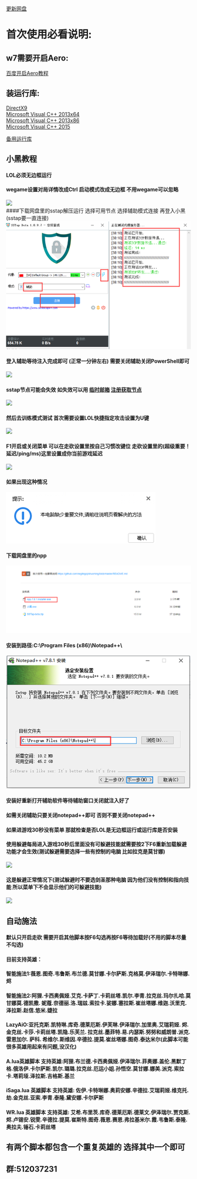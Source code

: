 [更新网盘](https://www.lanzous.com/b803744 "悬停显示")	



首次使用必看说明:
===================================

## w7需要开启Aero:
[百度开启Aero教程](https://jingyan.baidu.com/article/1612d5006aa9d4e20e1eee97.html "悬停显示")  

## 装运行库:
[DirectX9](https://www.microsoft.com/zh-CN/download/details.aspx?id=35 "悬停显示")  
[Microsoft Visual C++ 2013x64](http://download.microsoft.com/download/c/4/6/c467522d-c094-4697-b9b2-bb59b2bcaca5/vcredist_x64.exe "悬停显示")  
[Microsoft Visual C++ 2013x86](http://download.microsoft.com/download/2/E/6/2E61CFA4-993B-4DD4-91DA-3737CD5CD6E3/vcredist_x86.exe "悬停显示")  
[Microsoft Visual C++ 2015](https://www.microsoft.com/en-us/download/details.aspx?id=52685 "悬停显示")  




[备用运行库](https://www.itsk.com/thread-396895-1-1.html "悬停显示")  



## 小黑教程
#### LOL必须无边框运行  
#### wegame设置对局详情改成Ctrl  启动模式改成无边框  不用wegame可以忽略  
![](https://github.com/negitegoj/shuoming/raw/master/tupian/QQ%E6%88%AA%E5%9B%BE20190910183920.png)  
####下载网盘里的sstap解压运行 选择可用节点 选择辅助模式连接 再登入小黑(sstap要一直连接)
![](https://github.com/bovil/shuoming/raw/master/tupian/QQ%E6%88%AA%E5%9B%BE20191103163845.png)
#### 登入辅助等待注入完成即可 (正常一分钟左右)         需要关闭辅助关闭PowerShell即可  
![](https://github.com/negitegoj/shuoming/raw/master/tupian/QQ%E6%88%AA%E5%9B%BE20190919233249.png)   
#### sstap节点可能会失效  如失效可以用 [临时邮箱](http://www.yopmail.com/zh/email-generator.php "悬停显示")    [注册获取节点](https://github.com/selierlin/Share-SSR-V2ray/blob/master/1-share-ssr-v2ray.md "悬停显示")  
![](https://raw.githubusercontent.com/netolaga/-/master/wenj/QQ%E6%88%AA%E5%9B%BE20190827094738.png)  
#### 然后去训练模式测试  首次需要设置LOL快捷指定攻击设置为U键  
![](https://github.com/negitegoj/shuoming/raw/master/tupian/QQ%E6%88%AA%E5%9B%BE20190910190107.png)  
#### F1开启或关闭菜单   可以在走砍设置里按自己习惯改键位  走砍设置里的(超级重要！延迟/ping/ms)这里设置成你当前游戏延迟
![](https://github.com/negitegoj/shuoming/raw/master/tupian/QQ%E6%88%AA%E5%9B%BE20190910190142.png) 

#### 如果出现这种情况
![](https://github.com/bovil/shuoming/raw/master/tupian/QQ%E6%88%AA%E5%9B%BE20191103165805.png)   
#### 下载网盘里的npp  
![](https://github.com/bovil/shuoming/raw/master/tupian/QQ%E6%88%AA%E5%9B%BE20191103170826.png)  
#### 安装到路径:C:\Program Files (x86)\Notepad++\
![](https://github.com/bovil/shuoming/raw/master/tupian/QQ%E6%88%AA%E5%9B%BE20191103171036.png)  
#### 安装好重新打开辅助软件等待辅助窗口关闭就注入好了  
#### 如需关闭辅助只要关闭notepad++即可  否则不要关闭notepad++
#### 如果进游戏30秒没有菜单 那就检查是否LOL是无边框运行或运行库是否安装
#### 使用躲避每局进入游戏30秒后里面没有可躲避技能就需要按2下F6重新加载躲避功能才会生效(测试躲避需要选择一些有控制的电脑 比如拉克是莫甘娜)
![](https://raw.githubusercontent.com/netolaga/-/master/wenj/QQ%E6%88%AA%E5%9B%BE20190827095548.png)  
#### 这是躲避正常情况下(测试躲避时不要选剑圣那种电脑  因为他们没有控制和指向技能 所以菜单下不会显示他们的可躲避技能)  
![](https://github.com/netolaga/-/raw/master/wenj/QQ%E6%88%AA%E5%9B%BE20190827094705.png)  
## 自动施法  
#### 默认只开启走砍 需要开启其他脚本按F6勾选再按F6等待加载好(不用的脚本尽量不勾选)
#### 目前支持英雄：
#### 智能施法1:薇恩.图奇.韦鲁斯.布兰德.莫甘娜.卡尔萨斯.克格莫.伊泽瑞尔.卡特琳娜.烬  

#### 智能施法2:阿狸.卡西奥佩娅.艾克.卡萨丁.卡莉丝塔.凯尔.李青.拉克丝.玛尔扎哈.莫甘娜莫.德凯撒. 妮蔻.奈德丽.洛.瑞兹.索拉卡.娑娜.塞拉斯.崔丝塔娜.维迦.沃里克.泽拉斯.赵信.悠米.婕拉

#### LazyAiO:亚托克斯.凯特琳.库奇.德莱厄斯.伊芙琳.伊泽瑞尔.加里奥.艾瑞莉娅. 烬.金克丝.卡莎.卡莉丝塔.凯隐.乐芙兰. 拉克丝.墨菲特.易.内瑟斯.努努和威朗普.派克.雷恩加尔. 萨科. 希维尔.斯维因.辛德拉.提莫.崔丝塔娜.图奇.泰达米尔(此脚本可能很多英雄用起来有问题,没汉化)

#### A.lua英雄脚本 支持英雄:阿狸.布兰德.卡西奥佩娅.伊泽瑞尔.菲奥娜.盖伦.黑默丁格.俄洛伊.卡尔萨斯.凯尔.璐璐.拉克丝.厄运小姐.孙悟空.莫甘娜.娜美.派克.索拉卡.塔莉垭.泽拉斯.吉格斯.基兰

#### iSaga.lua 英雄脚本 支持英雄: 佐伊.卡特琳娜.奥莉安娜.辛德拉.艾瑞莉娅.维克托.劫.金克丝.亚索.李青.泰隆.黛安娜.卡尔萨斯

#### WR.lua 英雄脚本 支持英雄: 艾希.布里茨.库奇.德莱厄斯.德莱文.伊泽瑞尔.贾克斯.烬.卢锡安.锐雯.辛德拉.提莫.崔斯特.图奇.薇恩.赛恩.弗拉基米尔.霞.韦鲁斯.泰隆.奥拉夫.锤石.卡莉丝塔

## 有两个脚本都包含一个重复英雄的  选择其中一个即可

## 群:512037231
